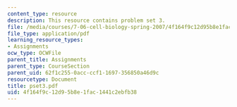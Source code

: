 ```yaml
---
content_type: resource
description: This resource contains problem set 3.
file: /media/courses/7-06-cell-biology-spring-2007/4f164f9c12d95b8e1fac1441c2ebfb38_pset3.pdf
file_type: application/pdf
learning_resource_types:
- Assignments
ocw_type: OCWFile
parent_title: Assignments
parent_type: CourseSection
parent_uid: 62f1c255-0acc-ccf1-1697-356850a46d9c
resourcetype: Document
title: pset3.pdf
uid: 4f164f9c-12d9-5b8e-1fac-1441c2ebfb38
---
```

